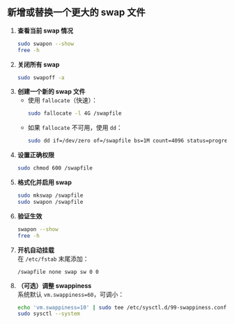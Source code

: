 ## 新增或替换一个更大的 swap 文件

1. **查看当前 swap 情况**  
   ```bash
   sudo swapon --show
   free -h
   ```
2. **关闭所有 swap**  
   ```bash
   sudo swapoff -a
   ```
3. **创建一个新的 swap 文件**  
   - 使用 `fallocate`（快速）：
     ```bash
     sudo fallocate -l 4G /swapfile
     ```
   - 如果 `fallocate` 不可用，使用 `dd`：
     ```bash
     sudo dd if=/dev/zero of=/swapfile bs=1M count=4096 status=progress
     ```
4. **设置正确权限**  
   ```bash
   sudo chmod 600 /swapfile
   ```
5. **格式化并启用 swap**  
   ```bash
   sudo mkswap /swapfile
   sudo swapon /swapfile
   ```
6. **验证生效**  
   ```bash
   swapon --show
   free -h
   ```
7. **开机自动挂载**  
   在 `/etc/fstab` 末尾添加：  
   ```text
   /swapfile none swap sw 0 0
   ```
8. **（可选）调整 swappiness**  
   系统默认 `vm.swappiness=60`，可调小：  
   ```bash
   echo 'vm.swappiness=10' | sudo tee /etc/sysctl.d/99-swappiness.conf
   sudo sysctl --system
   ```
